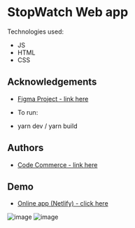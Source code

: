 # StopWatch Web app

Technologies used:

- JS
- HTML
- CSS

## Acknowledgements

- [ Figma Project - link here ](https://www.youtube.com/watch?v=AAXYX4LH6Bc&t=298s)

- To run:

- yarn dev / yarn build

## Authors

- [ Code Commerce - link here ](https://www.youtube.com/watch?v=jPFh8kBXoug&t=641s)

## Demo

- [Online app (Netlify) - click here](https://rococo-begonia-6e4778.netlify.app/)

![image](https://user-images.githubusercontent.com/63982700/209489247-2a6f5b13-f78c-4e53-9ad0-186cdddf424d.png)
![image](https://user-images.githubusercontent.com/63982700/209489260-a4937125-2459-4115-8414-119ea57ad24f.png)
